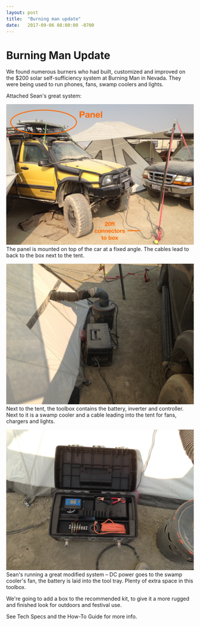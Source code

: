 ```yaml
---
layout: post
title:  "Burning man update"
date:   2017-09-06 08:00:00 -0700
---
```


  


Burning Man Update
===========

We found numerous burners who had built, customized and improved on the $200 solar self-sufficiency system at Burning Man in Nevada. They were being used to run phones, fans, swamp coolers and lights.

Attached Sean's great system:



![](/img/burningman1.JPG)
The panel is mounted on top of the car at a fixed angle. The cables lead to back to the box next to the tent.

![](/img/burningman2.JPG)
Next to the tent, the toolbox contains the battery, inverter and controller. Next to it is a swamp cooler and a cable leading into the tent for fans, chargers and lights.

![](/img/burningman3.JPG)
Sean's running a great modified system – DC power goes to the swamp cooler's fan, the battery is laid into the tool tray. Plenty of extra space in this toolbox.



We're going to add a box to the recommended kit, to give it a more rugged and finished look for outdoors and festival use.

See Tech Specs and the How-To Guide for more info.